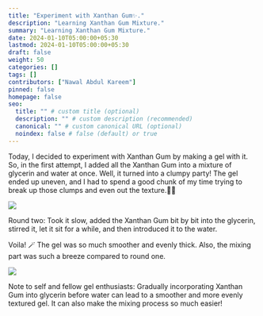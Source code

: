 ```yaml
---
title: "Experiment with Xanthan Gum✨."
description: "Learning Xanthan Gum Mixture."
summary: "Learning Xanthan Gum Mixture."
date: 2024-01-10T05:00:00+05:30
lastmod: 2024-01-10T05:00:00+05:30
draft: false
weight: 50
categories: []
tags: []
contributors: ["Nawal Abdul Kareem"]
pinned: false
homepage: false
seo:
  title: "" # custom title (optional)
  description: "" # custom description (recommended)
  canonical: "" # custom canonical URL (optional)
  noindex: false # false (default) or true
---
```


Today, I decided to experiment with Xanthan Gum by making a gel with it. So, in the first attempt, I added all the Xanthan Gum into a mixture of glycerin and water at once. Well, it turned into a clumpy party! The gel ended up uneven, and I had to spend a good chunk of my time trying to break up those clumps and even out the texture.😮‍💨

![](https://media.licdn.com/dms/image/D5622AQFxpI0La9LJMA/feedshare-shrink_800/0/1705162561383?e=1713398400&v=beta&t=GVY_yBiQP4dRNf2VBwpW6uSUDHmE9-sG_2YyhL0ADLY)

Round two: Took it slow, added the Xanthan Gum bit by bit into the glycerin, stirred it, let it sit for a while, and then introduced it to the water.

Voila! 🪄 The gel was so much smoother and evenly thick. Also, the mixing part was such a breeze compared to round one.

![](https://media.licdn.com/dms/image/D5622AQFwKB_d9am6jA/feedshare-shrink_800/0/1705162564156?e=1713398400&v=beta&t=qkiYbHb-UuT3FhLI5PdhiE7RWFOngKwvdz1Ste3qhUA)

Note to self and fellow gel enthusiasts: Gradually incorporating Xanthan Gum into glycerin before water can lead to a smoother and more evenly textured gel. It can also make the mixing process so much easier!